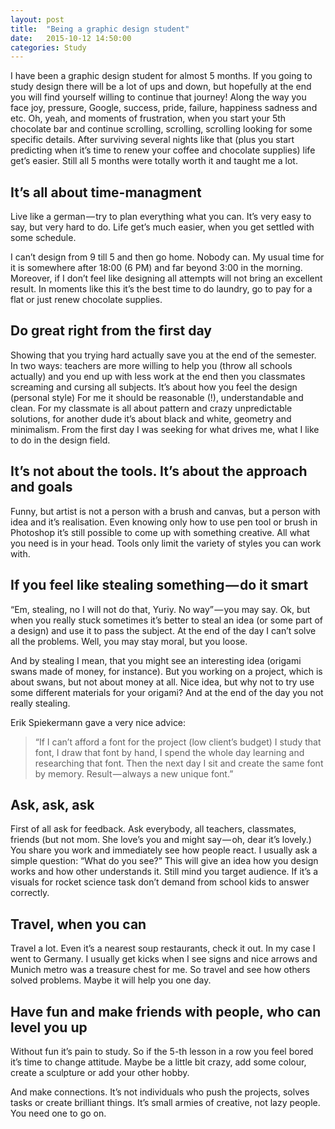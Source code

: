 ```yaml
---
layout: post
title:  "Being a graphic design student"
date:   2015-10-12 14:50:00
categories: Study
---
```



I have been a graphic design student for almost 5 months. If you going to study design there will be a lot of ups and down, but hopefully at the end you will find yourself willing to continue that journey!
Along the way you face joy, pressure, Google, success, pride, failure, happiness sadness and etc. Oh, yeah, and moments of frustration, when you start your 5th chocolate bar and continue scrolling, scrolling, scrolling looking for some specific details. After surviving several nights like that (plus you start predicting when it’s time to renew your coffee and chocolate supplies) life get’s easier. Still all 5 months were totally worth it and taught me a lot.

## It’s all about time-managment
Live like a german — try to plan everything what you can. It’s very easy to say, but very hard to do. Life get’s much easier, when you get settled with some schedule.

I can’t design from 9 till 5 and then go home. Nobody can. My usual time for it is somewhere after 18:00 (6 PM) and far beyond 3:00 in the morning. Moreover, if I don’t feel like designing all attempts will not bring an excellent result. In moments like this it’s the best time to do laundry, go to pay for a flat or just renew chocolate supplies.

## Do great right from the first day
Showing that you trying hard actually save you at the end of the semester. In two ways: teachers are more willing to help you (throw all schools actually) and you end up with less work at the end then you classmates screaming and cursing all subjects.
It’s about how you feel the design (personal style) For me it should be reasonable (!), understandable and clean. For my classmate is all about pattern and crazy unpredictable solutions, for another dude it’s about black and white, geometry and minimalism. From the first day I was seeking for what drives me, what I like to do in the design field.

## It’s not about the tools. It’s about the approach and goals
Funny, but artist is not a person with a brush and canvas, but a person with idea and it’s realisation. Even knowing only how to use pen tool or brush in Photoshop it’s still possible to come up with something creative. All what you need is in your head. Tools only limit the variety of styles you can work with.

## If you feel like stealing something — do it smart
“Em, stealing, no I will not do that, Yuriy. No way” — you may say. Ok, but when you really stuck sometimes it’s better to steal an idea (or some part of a design) and use it to pass the subject. At the end of the day I can’t solve all the problems. Well, you may stay moral, but you loose.

And by stealing I mean, that you might see an interesting idea (origami swans made of money, for instance). But you working on a project, which is about swans, but not about money at all. Nice idea, but why not to try use some different materials for your origami? And at the end of the day you not really stealing.

Erik Spiekermann gave a very nice advice:
> “If I can’t afford a font for the project (low client’s budget) I study that font, I draw that font by hand, I spend the whole day learning and researching that font. Then the next day I sit and create the same font by memory. Result — always a new unique font.”

## Ask, ask, ask
First of all ask for feedback. Ask everybody, all teachers, classmates, friends (but not mom. She love’s you and might say — oh, dear it’s lovely.) You share you work and immediately see how people react. I usually ask a simple question: “What do you see?” This will give an idea how you design works and how other understands it. Still mind you target audience. If it’s a visuals for rocket science task don’t demand from school kids to answer correctly.

## Travel, when you can
Travel a lot. Even it’s a nearest soup restaurants, check it out. In my case I went to Germany. I usually get kicks when I see signs and nice arrows and Munich metro was a treasure chest for me. So travel and see how others solved problems. Maybe it will help you one day.

## Have fun and make friends with people, who can level you up
Without fun it’s pain to study. So if the 5-th lesson in a row you feel bored it’s time to change attitude. Maybe be a little bit crazy, add some colour, create a sculpture or add your other hobby.

And make connections. It’s not individuals who push the projects, solves tasks or create brilliant things. It’s small armies of creative, not lazy people. You need one to go on.
